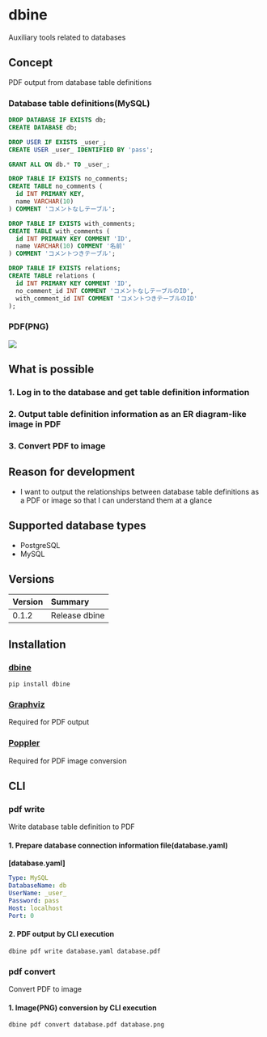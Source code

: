 # dbine
Auxiliary tools related to databases

## Concept
PDF output from database table definitions

### Database table definitions(MySQL)
```sql
DROP DATABASE IF EXISTS db;
CREATE DATABASE db;

DROP USER IF EXISTS _user_;
CREATE USER _user_ IDENTIFIED BY 'pass';

GRANT ALL ON db.* TO _user_;

DROP TABLE IF EXISTS no_comments;
CREATE TABLE no_comments (
  id INT PRIMARY KEY,
  name VARCHAR(10)
) COMMENT 'コメントなしテーブル';

DROP TABLE IF EXISTS with_comments;
CREATE TABLE with_comments (
  id INT PRIMARY KEY COMMENT 'ID',
  name VARCHAR(10) COMMENT '名前'
) COMMENT 'コメントつきテーブル';

DROP TABLE IF EXISTS relations;
CREATE TABLE relations (
  id INT PRIMARY KEY COMMENT 'ID',
  no_comment_id INT COMMENT 'コメントなしテーブルのID',
  with_comment_id INT COMMENT 'コメントつきテーブルのID'
);
```

### PDF(PNG)
![](./images/database_mysql.png)

## What is possible
### 1. Log in to the database and get table definition information
### 2. Output table definition information as an ER diagram-like image in PDF
### 3. Convert PDF to image

## Reason for development
- I want to output the relationships between database table definitions as a PDF or image so that I can understand them at a glance

## Supported database types
- PostgreSQL
- MySQL

## Versions

|Version|Summary|
|:--|:--|
|0.1.2|Release dbine|

## Installation
### [dbine](https://pypi.org/project/dbine/)
`pip install dbine`

### [Graphviz](https://graphviz.org/download/)
Required for PDF output

### [Poppler](https://github.com/Belval/pdf2image?tab=readme-ov-file)
Required for PDF image conversion

## CLI
### pdf write
Write database table definition to PDF

#### 1. Prepare database connection information file(database.yaml)
**[database.yaml]**
```yaml
Type: MySQL
DatabaseName: db
UserName: _user_
Password: pass
Host: localhost
Port: 0
```

#### 2. PDF output by CLI execution
`dbine pdf write database.yaml database.pdf`

### pdf convert
Convert PDF to image

#### 1. Image(PNG) conversion by CLI execution
`dbine pdf convert database.pdf database.png`
